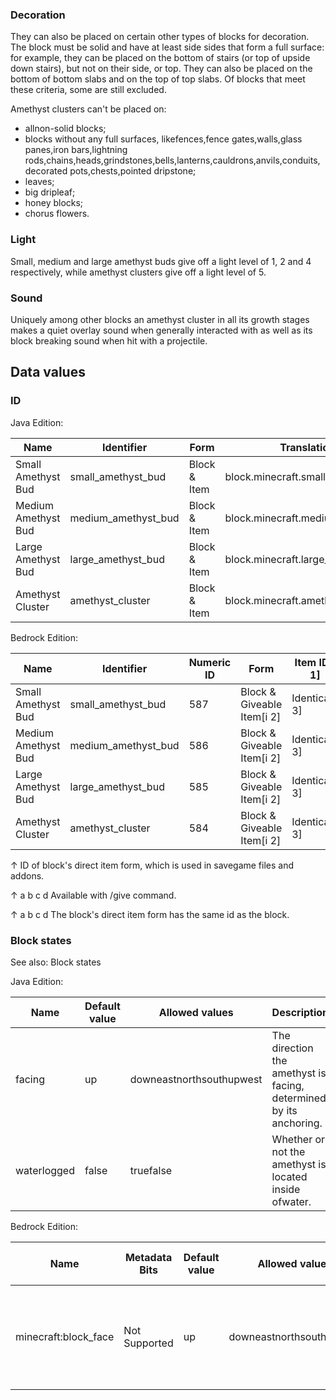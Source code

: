 ### Decoration
They can also be placed on certain other types of blocks for decoration. The block must be solid and have at least side sides that form a full surface: for example, they can be placed on the bottom of stairs (or top of upside down stairs), but not on their side, or top. They can also be placed on the bottom of bottom slabs and on the top of top slabs. Of blocks that meet these criteria, some are still excluded.

Amethyst clusters can't be placed on:

- allnon-solid blocks;
- blocks without any full surfaces, likefences,fence gates,walls,glass panes,iron bars,lightning rods,chains,heads,grindstones,bells,lanterns,cauldrons,anvils,conduits,decorated pots,chests,pointed dripstone;
- leaves;
- big dripleaf;
- honey blocks;
- chorus flowers.

### Light
Small, medium and large amethyst buds give off a light level of 1, 2 and 4 respectively, while amethyst clusters give off a light level of 5.

### Sound
Uniquely among other blocks an amethyst cluster in all its growth stages makes a quiet overlay sound when generally interacted with as well as its block breaking sound when hit with a projectile.

## Data values
### ID
Java Edition:

| Name                | Identifier          | Form         | Translation key                     |
|---------------------|---------------------|--------------|-------------------------------------|
| Small Amethyst Bud  | small_amethyst_bud  | Block & Item | block.minecraft.small_amethyst_bud  |
| Medium Amethyst Bud | medium_amethyst_bud | Block & Item | block.minecraft.medium_amethyst_bud |
| Large Amethyst Bud  | large_amethyst_bud  | Block & Item | block.minecraft.large_amethyst_bud  |
| Amethyst Cluster    | amethyst_cluster    | Block & Item | block.minecraft.amethyst_cluster    |

Bedrock Edition:

| Name                | Identifier          | Numeric ID | Form                       | Item ID[i 1]   | Translation key               |
|---------------------|---------------------|------------|----------------------------|----------------|-------------------------------|
| Small Amethyst Bud  | small_amethyst_bud  | 587        | Block & Giveable Item[i 2] | Identical[i 3] | tile.small_amethyst_bud.name  |
| Medium Amethyst Bud | medium_amethyst_bud | 586        | Block & Giveable Item[i 2] | Identical[i 3] | tile.medium_amethyst_bud.name |
| Large Amethyst Bud  | large_amethyst_bud  | 585        | Block & Giveable Item[i 2] | Identical[i 3] | tile.large_amethyst_bud.name  |
| Amethyst Cluster    | amethyst_cluster    | 584        | Block & Giveable Item[i 2] | Identical[i 3] | tile.amethyst_cluster.name    |


↑ ID of block's direct item form, which is used in savegame files and addons.

↑ a b c d Available with /give command.

↑ a b c d The block's direct item form has the same id as the block.


### Block states
See also: Block states

Java Edition:

| Name        | Default value | Allowed values           | Description                                                        |
|-------------|---------------|--------------------------|--------------------------------------------------------------------|
| facing      | up            | downeastnorthsouthupwest | The direction the amethyst is facing, determined by its anchoring. |
| waterlogged | false         | truefalse                | Whether or not the amethyst is located inside ofwater.             |

Bedrock Edition:

| Name                 | Metadata Bits | Default value | Allowed values           | Values forMetadata Bits | Description                                                        |
|----------------------|---------------|---------------|--------------------------|-------------------------|--------------------------------------------------------------------|
| minecraft:block_face | Not Supported | up            | downeastnorthsouthupwest | Unsupported             | The direction the amethyst is facing, determined by its anchoring. |




